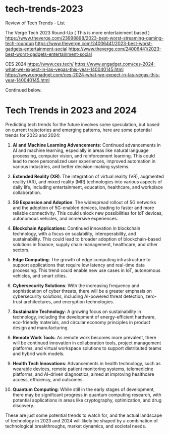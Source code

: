# tech-trends-2023
Review of Tech Trends - List


The Verge Tech 2023 Round-Up
( This is more entertainment based )
https://www.theverge.com/23998898/2023-best-worst-streaming-gaming-tech-roundup
https://www.theverge.com/24006441/2023-best-worst-gadgets-entertainment-social
https://www.theverge.com/24006441/2023-best-worst-gadgets-entertainment-social

CES 2024
https://www.ces.tech/
https://www.engadget.com/ces-2024-what-we-expect-in-las-vegas-this-year-140040145.html
https://www.engadget.com/ces-2024-what-we-expect-in-las-vegas-this-year-140040145.html

Continued below.

# Tech Trends in 2023 and 2024

Predicting tech trends for the future involves some speculation, but based on current trajectories and emerging patterns, here are some potential trends for 2023 and 2024:

1. **AI and Machine Learning Advancements**: Continued advancements in AI and machine learning, especially in areas like natural language processing, computer vision, and reinforcement learning. This could lead to more personalized user experiences, improved automation in various industries, and better decision-making systems.

2. **Extended Reality (XR)**: The integration of virtual reality (VR), augmented reality (AR), and mixed reality (MR) technologies into various aspects of daily life, including entertainment, education, healthcare, and workplace collaboration.

3. **5G Expansion and Adoption**: The widespread rollout of 5G networks and the adoption of 5G-enabled devices, leading to faster and more reliable connectivity. This could unlock new possibilities for IoT devices, autonomous vehicles, and immersive experiences.

4. **Blockchain Applications**: Continued innovation in blockchain technology, with a focus on scalability, interoperability, and sustainability. This could lead to broader adoption of blockchain-based solutions in finance, supply chain management, healthcare, and other sectors.

5. **Edge Computing**: The growth of edge computing infrastructure to support applications that require low latency and real-time data processing. This trend could enable new use cases in IoT, autonomous vehicles, and smart cities.

6. **Cybersecurity Solutions**: With the increasing frequency and sophistication of cyber threats, there will be a greater emphasis on cybersecurity solutions, including AI-powered threat detection, zero-trust architectures, and encryption technologies.

7. **Sustainable Technology**: A growing focus on sustainability in technology, including the development of energy-efficient hardware, eco-friendly materials, and circular economy principles in product design and manufacturing.

8. **Remote Work Tools**: As remote work becomes more prevalent, there will be continued innovation in collaboration tools, project management platforms, and virtual workspace solutions to support distributed teams and hybrid work models.

9. **Health Tech Innovations**: Advancements in health technology, such as wearable devices, remote patient monitoring systems, telemedicine platforms, and AI-driven diagnostics, aimed at improving healthcare access, efficiency, and outcomes.

10. **Quantum Computing**: While still in the early stages of development, there may be significant progress in quantum computing research, with potential applications in areas like cryptography, optimization, and drug discovery.

These are just some potential trends to watch for, and the actual landscape of technology in 2023 and 2024 will likely be shaped by a combination of technological breakthroughs, market dynamics, and societal needs.
